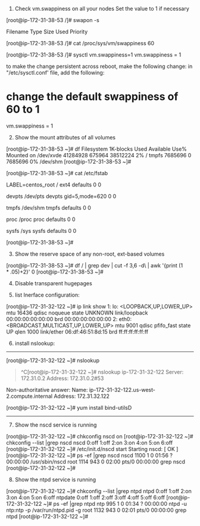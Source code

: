 
1. Check vm.swappiness on all your nodes
    Set the value to 1 if necessary

[root@ip-172-31-38-53 /]# swapon -s

Filename				Type		Size	Used	Priority

[root@ip-172-31-38-53 /]# cat /proc/sys/vm/swappiness
60

[root@ip-172-31-38-53 /]# sysctl vm.swappiness=1
vm.swappiness = 1

to make the change persistent across reboot, make the following change:
in "/etc/sysctl.conf' file, add the following:
# change the default swappiness of 60 to 1
vm.swappiness = 1

2. Show the mount attributes of all volumes

[root@ip-172-31-38-53 ~]# df
Filesystem     1K-blocks   Used Available Use% Mounted on
/dev/xvde       41284928 675964  38512224   2% /
tmpfs            7685696      0   7685696   0% /dev/shm
[root@ip-172-31-38-53 ~]# 

[root@ip-172-31-38-53 ~]# cat /etc/fstab

LABEL=centos_root		/        ext4      defaults         0 0

devpts     /dev/pts  devpts  gid=5,mode=620   0 0

tmpfs      /dev/shm  tmpfs   defaults         0 0

proc       /proc     proc    defaults         0 0

sysfs      /sys      sysfs   defaults         0 0

[root@ip-172-31-38-53 ~]# 

3. Show the reserve space of any non-root, ext-based volumes

[root@ip-172-31-38-53 ~]# df / | grep dev | cut -f 3,6 -d\  | awk '{print ($1*.05)+$2}'
0
[root@ip-172-31-38-53 ~]# 

4. Disable transparent hugepages


5. list Inerface configuration:

[root@ip-172-31-32-122 ~]# ip link show
1: lo: <LOOPBACK,UP,LOWER_UP> mtu 16436 qdisc noqueue state UNKNOWN 
    link/loopback 00:00:00:00:00:00 brd 00:00:00:00:00:00
2: eth0: <BROADCAST,MULTICAST,UP,LOWER_UP> mtu 9001 qdisc pfifo_fast state UP qlen 1000
    link/ether 06:df:46:51:8d:15 brd ff:ff:ff:ff:ff:ff
    
    
6. install nslookup:
***
[root@ip-172-31-32-122 ~]# nslookup
> ^C[root@ip-172-31-32-122 ~]# nslookup ip-172-31-32-122
Server:		172.31.0.2
Address:	172.31.0.2#53

Non-authoritative answer:
Name:	ip-172-31-32-122.us-west-2.compute.internal
Address: 172.31.32.122

[root@ip-172-31-32-122 ~]# yum install bind-utilsD
***
    
7.    Show the nscd service is running

[root@ip-172-31-32-122 ~]# chkconfig nscd  on
[root@ip-172-31-32-122 ~]# chkconfig --list |grep nscd
nscd           	0:off	1:off	2:on	3:on	4:on	5:on	6:off
[root@ip-172-31-32-122 ~]# /etc/init.d/nscd start
Starting nscd:                                             [  OK  ]
[root@ip-172-31-32-122 ~]# ps -ef |grep nscd
nscd      1100     1  0 01:56 ?        00:00:00 /usr/sbin/nscd
root      1114   943  0 02:00 pts/0    00:00:00 grep nscd
[root@ip-172-31-32-122 ~]# 


8. Show the ntpd service is running

[root@ip-172-31-32-122 ~]# chkconfig --list |grep ntpd
ntpd           	0:off	1:off	2:on	3:on	4:on	5:on	6:off
ntpdate        	0:off	1:off	2:off	3:off	4:off	5:off	6:off
[root@ip-172-31-32-122 ~]# ps -ef |grep ntpd
ntp        995     1  0 01:34 ?        00:00:00 ntpd -u ntp:ntp -p /var/run/ntpd.pid -g
root      1132   943  0 02:01 pts/0    00:00:00 grep ntpd
[root@ip-172-31-32-122 ~]# 




